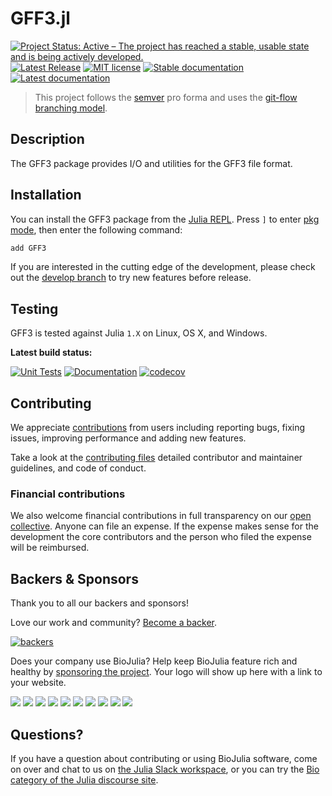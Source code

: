 # GFF3.jl

[![Project Status: Active – The project has reached a stable, usable state and is being actively developed.](https://www.repostatus.org/badges/latest/active.svg)](https://www.repostatus.org/#active)
[![Latest Release](https://img.shields.io/github/release/BioJulia/GFF3.jl.svg)](https://github.com/BioJulia/GFF3.jl/releases/latest)
[![MIT license](https://img.shields.io/badge/license-MIT-green.svg)](https://github.com/BioJulia/GFF3.jl/blob/master/LICENSE)
[![Stable documentation](https://img.shields.io/badge/docs-stable-blue.svg)](https://biojulia.github.io/GFF3.jl/stable)
[![Latest documentation](https://img.shields.io/badge/docs-dev-blue.svg)](https://biojulia.github.io/GFF3.jl/dev/)

> This project follows the [semver](http://semver.org) pro forma and uses the [git-flow branching model](https://nvie.com/posts/a-successful-git-branching-model/).

## Description
The GFF3 package provides I/O and utilities for the GFF3 file format.

## Installation
You can install the GFF3 package from the [Julia REPL](https://docs.julialang.org/en/v1/manual/getting-started/).
Press `]` to enter [pkg mode](https://docs.julialang.org/en/v1/stdlib/Pkg/), then enter the following command:
```julia
add GFF3
```

If you are interested in the cutting edge of the development, please check out the [develop branch](https://github.com/BioJulia/GFF3.jl/tree/develop) to try new features before release.


## Testing
GFF3 is tested against Julia `1.X` on Linux, OS X, and Windows.

**Latest build status:**

[![Unit Tests](https://github.com/BioJulia/GFF3.jl/actions/workflows/UnitTests.yml/badge.svg?branch=master)](https://github.com/BioJulia/GFF3.jl/actions/workflows/UnitTests.yml?query=branch%3Amaster)
[![Documentation](https://github.com/BioJulia/GFF3.jl/actions/workflows/Documentation.yml/badge.svg?branch=master)](https://github.com/BioJulia/GFF3.jl/actions/workflows/Documentation.yml?query=branch%3Amaster)
[![codecov](https://codecov.io/gh/BioJulia/GFF3.jl/branch/master/graph/badge.svg)](https://codecov.io/gh/BioJulia/GFF3.jl)

## Contributing
We appreciate [contributions](https://github.com/BioJulia/GFF3.jl/graphs/contributors) from users including reporting bugs, fixing issues, improving performance and adding new features.

Take a look at the [contributing files](https://github.com/BioJulia/Contributing) detailed contributor and maintainer guidelines, and code of conduct.

### Financial contributions
We also welcome financial contributions in full transparency on our [open collective](https://opencollective.com/biojulia).
Anyone can file an expense.
If the expense makes sense for the development the core contributors and the person who filed the expense will be reimbursed.


## Backers & Sponsors
Thank you to all our backers and sponsors!

Love our work and community? [Become a backer](https://opencollective.com/biojulia#backer).

[![backers](https://opencollective.com/biojulia/backers.svg?width=890)](https://opencollective.com/biojulia#backers)

Does your company use BioJulia?
Help keep BioJulia feature rich and healthy by [sponsoring the project](https://opencollective.com/biojulia#sponsor).
Your logo will show up here with a link to your website.

[![](https://opencollective.com/biojulia/sponsor/0/avatar.svg)](https://opencollective.com/biojulia/sponsor/0/website)
[![](https://opencollective.com/biojulia/sponsor/1/avatar.svg)](https://opencollective.com/biojulia/sponsor/1/website)
[![](https://opencollective.com/biojulia/sponsor/2/avatar.svg)](https://opencollective.com/biojulia/sponsor/2/website)
[![](https://opencollective.com/biojulia/sponsor/3/avatar.svg)](https://opencollective.com/biojulia/sponsor/3/website)
[![](https://opencollective.com/biojulia/sponsor/4/avatar.svg)](https://opencollective.com/biojulia/sponsor/4/website)
[![](https://opencollective.com/biojulia/sponsor/5/avatar.svg)](https://opencollective.com/biojulia/sponsor/5/website)
[![](https://opencollective.com/biojulia/sponsor/6/avatar.svg)](https://opencollective.com/biojulia/sponsor/6/website)
[![](https://opencollective.com/biojulia/sponsor/7/avatar.svg)](https://opencollective.com/biojulia/sponsor/7/website)
[![](https://opencollective.com/biojulia/sponsor/8/avatar.svg)](https://opencollective.com/biojulia/sponsor/8/website)
[![](https://opencollective.com/biojulia/sponsor/9/avatar.svg)](https://opencollective.com/biojulia/sponsor/9/website)


## Questions?
If you have a question about contributing or using BioJulia software, come on over and chat to us on [the Julia Slack workspace](https://julialang.slack.com/channels/biology), or you can try the [Bio category of the Julia discourse site](https://discourse.julialang.org/c/domain/bio).
